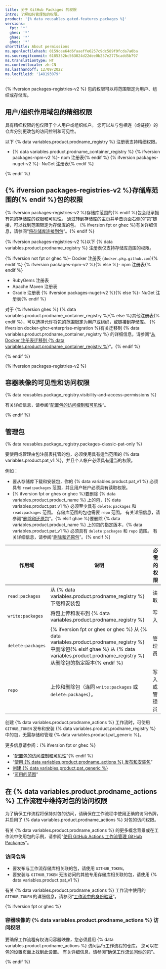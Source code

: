 ```yaml
---
title: 关于 GitHub Packages 的权限
intro: 了解如何管理包的权限。
product: '{% data reusables.gated-features.packages %}'
versions:
  fpt: '*'
  ghes: '*'
  ghae: '*'
  ghec: '*'
shortTitle: About permissions
ms.openlocfilehash: 0159cee64d6faaeffe6257c9dc589f9fcda7a0ba
ms.sourcegitcommit: 6185352bc563024d22dee0b257e2775cadd5b797
ms.translationtype: HT
ms.contentlocale: zh-CN
ms.lasthandoff: 12/09/2022
ms.locfileid: '148193079'
---
```

{% ifversion packages-registries-v2 %} 包的权限可以将范围限定为用户、组织或存储库。

## 用户/组织作用域包的精细权限

具有精细权限的包仅限于个人用户或组织帐户。 您可以从与包相连（或链接）的仓库分别更改包的访问控制和可见性。

以下 {% data variables.product.prodname_registry %} 注册表支持精细权限。

- {% data variables.product.prodname_container_registry %} {% ifversion packages-npm-v2 %}- npm 注册表{% endif %} {% ifversion packages-nuget-v2 %}- NuGet 注册表{% endif %}

{% endif %}

## {% ifversion packages-registries-v2 %}存储库范围的{% endif %}包的权限

{% ifversion packages-registries-v2 %}存储库范围的{% endif %}包会继承拥有包的存储库的权限和可见性。 通过转到存储库的主页并单击页面右侧的“包”链接，可以找到范围限定为存储库的包。 {% ifversion fpt or ghec %}有关详细信息，请参阅“[将存储库连接到包](/packages/learn-github-packages/connecting-a-repository-to-a-package)”。{% endif %}

{% ifversion packages-registries-v2 %}以下 {% data variables.product.prodname_registry %} 注册表仅支持存储库范围的权限。

{% ifversion not fpt or ghec %}- Docker 注册表 (`docker.pkg.github.com`){% endif %} {% ifversion packages-npm-v2 %}{% else %}- npm 注册表{% endif %}
- RubyGems 注册表
- Apache Maven 注册表
- Gradle 注册表 {% ifversion packages-nuget-v2 %}{% else %}- NuGet 注册表{% endif %}

对于 {% ifversion ghes %} {% data variables.product.prodname_container_registry %}{% else %}其他注册表{% endif %}，可以选择允许将包的范围限定为用户或组织，或链接到存储库。 {% ifversion docker-ghcr-enterprise-migration %}有关迁移到 {% data variables.product.prodname_container_registry %} 的详细信息，请参阅“[从 Docker 注册表迁移到 {% data variables.product.prodname_container_registry %}](/packages/working-with-a-github-packages-registry/migrating-to-the-container-registry-from-the-docker-registry)”。{% endif %}

{% endif %}

{% ifversion packages-registries-v2 %}
## 容器映像的可见性和访问权限

{% data reusables.package_registry.visibility-and-access-permissions %}

有关详细信息，请参阅“[配置包的访问控制和可见性](/packages/learn-github-packages/configuring-a-packages-access-control-and-visibility)“。

{% endif %}

## 管理包

{% data reusables.package_registry.packages-classic-pat-only %}

要使用或管理由包注册表托管的包，必须使用具有适当范围的 {% data variables.product.pat_v1 %}，并且个人帐户必须具有适当的权限。

例如：
-  要从存储库下载和安装包，你的 {% data variables.product.pat_v1 %} 必须具有 `read:packages` 范围，并且用户帐户必须具有读取权限。
- {% ifversion fpt or ghes or ghec %}要删除 {% data variables.product.product_name %} 上的包，{% data variables.product.pat_v1 %} 必须至少具有 `delete:packages` 和 `read:packages` 范围。 存储库范围的包也需要 `repo` 范围。 有关详细信息，请参阅“[删除和还原包](/packages/learn-github-packages/deleting-and-restoring-a-package)”。{% elsif ghae %}要删除 {% data variables.product.product_name %} 上的包的指定版本，{% data variables.product.pat_v1 %} 必须具有 `delete:packages` 和 `repo` 范围。 有关详细信息，请参阅“[删除和还原包](/packages/learn-github-packages/deleting-and-restoring-a-package)”。{% endif %}

| 作用域 | 说明 | 必需的权限 |
| --- | --- | --- |
|`read:packages`| 从 {% data variables.product.prodname_registry %} 下载和安装包 | 读取 |
|`write:packages`| 将包上传和发布到 {% data variables.product.prodname_registry %} | 写入 |
| `delete:packages` | {% ifversion fpt or ghes or ghec %} 从 {% data variables.product.prodname_registry %} 中删除包{% elsif ghae %} 从 {% data variables.product.prodname_registry %} 从删除包的指定版本{% endif %} | 管理员 |
| `repo` | 上传和删除包（连同 `write:packages` 或 `delete:packages`）。 | 写入或管理员 |

创建 {% data variables.product.prodname_actions %} 工作流时，可使用 `GITHUB_TOKEN` 发布和安装 {% data variables.product.prodname_registry %} 中的包，无需存储和管理 {% data variables.product.pat_generic %}。

更多信息请参阅：{% ifversion fpt or ghec %}
- “[配置包的访问控制和可见性](/packages/learn-github-packages/configuring-a-packages-access-control-and-visibility)”{% endif %}
- “[使用 {% data variables.product.prodname_actions %} 发布和安装包](/packages/managing-github-packages-using-github-actions-workflows/publishing-and-installing-a-package-with-github-actions)”
- [创建 {% data variables.product.pat_generic %}](/github/authenticating-to-github/creating-a-personal-access-token/)
- “[可用的范围](/apps/building-oauth-apps/understanding-scopes-for-oauth-apps/#available-scopes)”

## 在 {% data variables.product.prodname_actions %} 工作流程中维持对包的访问权限

为了确保工作流程将保持对包的访问，请确保在工作流程中使用正确的访问令牌，并启用了 {% data variables.product.prodname_actions %} 对包的访问权限。

有关 {% data variables.product.prodname_actions %} 的更多概念背景或在工作流中使用包的示例，请参阅“[使用 GitHub Actions 工作流管理 GitHub Packages](/packages/managing-github-packages-using-github-actions-workflows)”。

### 访问令牌  

- 要发布与工作流存储库相关联的包，请使用 `GITHUB_TOKEN`。
- 要安装与 `GITHUB_TOKEN` 无法访问的其他专用存储库相关联的包，请使用 {% data variables.product.pat_v1 %}

有关 {% data variables.product.prodname_actions %} 工作流中使用的 `GITHUB_TOKEN` 的详细信息，请参阅“[工作流中的身份验证](/actions/reference/authentication-in-a-workflow#using-the-github_token-in-a-workflow)”。

{% ifversion fpt or ghec %}
### 容器映像的 {% data variables.product.prodname_actions %} 访问权限

要确保工作流程有权访问容器映像，您必须启用 {% data variables.product.prodname_actions %} 访问运行工作流程的仓库。 您可以在包的设置页面上找到此设置。 有关详细信息，请参阅“[确保工作流访问你的包](/packages/learn-github-packages/configuring-a-packages-access-control-and-visibility#ensuring-workflow-access-to-your-package)”。

{% endif %}
